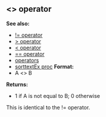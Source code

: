 ## \<\> operator
**See also:**
+   [!= operator](/ref/operator/!=.md) 
+   [\> operator](/ref/operator/%3e.md) 
+   [\< operator](/ref/operator/%3c.md) 
+   [== operator](/ref/operator/==.md) 
+   [operators](/ref/operator.md) 
+   [sorttextEx proc](/ref/proc/sorttextEx.md) <!-- -->
**Format:**
+   A \<\> B
<!-- -->
**Returns:**
+   1 if A is not equal to B; 0 otherwise


This is identical to the != operator.